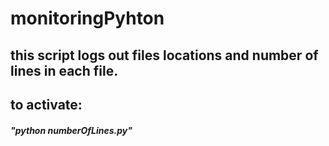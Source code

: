 # monitoringPyhton
## this script logs out files locations and number of lines in each file.
## to activate:
##### "python numberOfLines.py"
